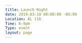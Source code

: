 ```yaml
---
title: Launch Night
date: 2019-03-10 00:00:00 -05:00
Location: AL 116
Time: 6-9pm
Type: event
layout: page
---
```


